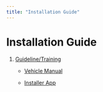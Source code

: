 ```yaml
---
title: "Installation Guide"
---
```

# Installation Guide

1.  [Guideline/Training](/rosco/product/dual-vision_recording/dual-vision_xc4/installation_guide/guideline)  
      
    - [Vehicle Manual](/rosco/product/dual-vision_recording/dual-vision_xc4/installation_guide/vehicle_manual)  
      
    - [Installer App](/rosco/product/dual-vision_recording/dual-vision_xc4/installation_guide/installer_app)
